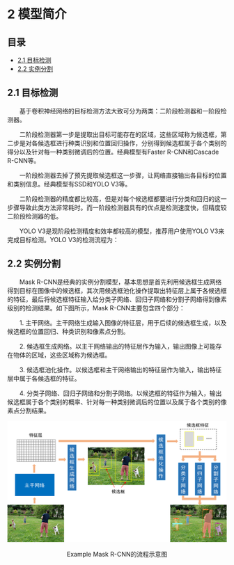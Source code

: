 # 2 模型简介

## 目录
* [2.1 目标检测](#21-目标检测)
* [2.2 实例分割](#22-实例分割)

## 2.1 目标检测

&emsp;&emsp;基于卷积神经网络的目标检测方法大致可分为两类：二阶段检测器和一阶段检测器。

&emsp;&emsp;二阶段检测器第一步是提取出目标可能存在的区域，这些区域称为候选框，第二步是对各候选框进行种类识别和位置回归操作，分别得到候选框属于各个类别的得分以及针对每一种类别微调后的位置。经典模型有Faster R-CNN和Cascade R-CNN等。

&emsp;&emsp;一阶段检测器去掉了预先提取候选框这一步骤，让网络直接输出各目标的位置和类别信息。经典模型有SSD和YOLO V3等。

&emsp;&emsp;二阶段检测器的精度都比较高，但是对每个候选框都要进行分类和回归的这一步骤导致此类方法非常耗时。而一阶段检测器具有的优点是检测速度快，但精度较二阶段检测器的低。

&emsp;&emsp;YOLO V3是现阶段检测精度和效率都较高的模型，推荐用户使用YOLO V3来完成目标检测。YOLO V3的检测流程为：

## 2.2 实例分割

&emsp;&emsp;Mask R-CNN是经典的实例分割模型，基本思想是首先利用候选框生成网络得到目标在图像中的候选框，其次用候选框池化操作提取出特征层上属于各候选框的特征，最后将候选框特征输入给分类子网络、回归子网络和分割子网络得到像素级别的检测结果。如下图所示，Mask R-CNN主要包含四个部分：

&emsp;&emsp;1. 主干网络。主干网络生成输入图像的特征层，用于后续的候选框生成，以及候选框的位置回归、种类识别和像素点分割。

&emsp;&emsp;2. 候选框生成网络。以主干网络输出的特征层作为输入，输出图像上可能存在物体的区域，这些区域称为候选框。

&emsp;&emsp;3. 候选框池化操作。以候选框和主干网络输出的特征层作为输入，输出特征层中属于各候选框的特征。

&emsp;&emsp;4. 分类子网络、回归子网络和分割子网络。以候选框的特征作为输入，输出候选框属于各个类别的概率、针对每一种类别微调后的位置以及属于各个类别的像素点分割结果。


 <div align="center">
    <img src="img/Mask R-CNN architecture.png" />
    <p>Example Mask R-CNN的流程示意图</p>
 </div>

